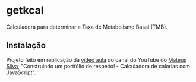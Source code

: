 # getkcal

Calculadora para determinar a Taxa de Metabolismo Basal (TMB).

## Instalação

Projeto feito em replicação da [vídeo aula](https://www.youtube.com/watch?v=yiDq9wUiUjc) do canal do YouTube do [Mateus Silva](https://www.youtube.com/channel/UCNckxUYl117w3hfgoj3DbWg), "Construindo um portfólio de respeito! - Calculadora de calorias com JavaScript".

